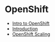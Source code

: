 # OpenShift 

* [Intro to OpenShift](https://www.youtube.com/watch?v=3-cm676iw0M)
* [Introduction](https://www.youtube.com/watch?v=bRT-sgOWxg8)
* [OpenShift Scaling](https://www.youtube.com/watch?v=lk1IXYOs3WM)